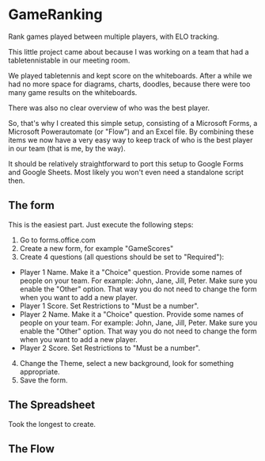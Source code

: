 # GameRanking
Rank games played between multiple players, with ELO tracking.

This little project came about because I was working on a team that had a tabletennistable in our meeting room.

We played tabletennis and kept score on the whiteboards. After a while we had no more space for diagrams, charts, doodles, because there were too many game results on the whiteboards.

There was also no clear overview of who was the best player.

So, that's why I created this simple setup, consisting of a Microsoft Forms, a Microsoft Powerautomate (or "Flow") and an Excel file. By combining these items we now have a very easy way to keep track of who is the best player in our team (that is me, by the way).

It should be relatively straightforward to port this setup to Google Forms and Google Sheets. Most likely you won't even need a standalone script then.

## The form
This is the easiest part. Just execute the following steps:
1. Go to forms.office.com
2. Create a new form, for example "GameScores"
3. Create 4 questions (all questions should be set to "Required"):
- Player 1 Name. Make it a "Choice" question. Provide some names of people on your team. For example: John, Jane, Jill, Peter. Make sure you enable the "Other" option. That way you do not need to change the form when you want to add a new player.
- Player 1 Score. Set Restrictions to "Must be a number".
- Player 2 Name. Make it a "Choice" question. Provide some names of people on your team. For example: John, Jane, Jill, Peter. Make sure you enable the "Other" option. That way you do not need to change the form when you want to add a new player.
- Player 2 Score. Set Restrictions to "Must be a number".
4. Change the Theme, select a new background, look for something appropriate.
5. Save the form.

## The Spreadsheet
Took the longest to create.

## The Flow
